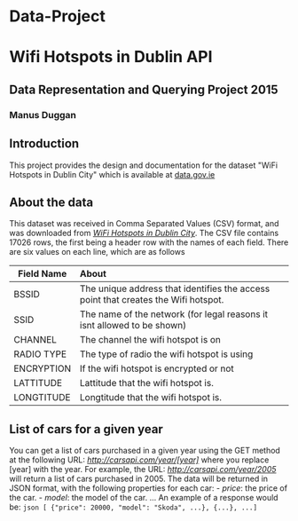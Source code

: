 # Data-Project
# Wifi Hotspots in Dublin API
## Data Representation and Querying Project 2015
### Manus Duggan

## Introduction
This project provides the design and documentation for the dataset "WiFi Hotspots in Dublin City" which is available at [data.gov.ie](http://data.gov.ie)

## About the data
This dataset was received in Comma Separated Values (CSV) format, and was downloaded from [*WiFi Hotspots in Dublin City*](https://data.gov.ie/dataset/wifi-hotspots-in-dublin-city).
The CSV file contains 17026 rows, the first being a header row with the names of each field.
There are six values on each line, which are as follows

| Field Name        | About           |
| ------------- |:-------------| 
| BSSID     | The unique address that identifies the access point that creates the Wifi hotspot. | 
| SSID   |  The name of the network (for legal reasons it isnt allowed to be shown)     |  
| CHANNEL | The channel the wifi hotspot is on      | 
| RADIO TYPE |  The type of radio the wifi hotspot is using    | 
| ENCRYPTION | If the wifi hotspot is encrypted or not    | 
| LATTITUDE | Lattitude that the wifi hotspot is.    | 
| LONGTITUDE | Longtitude that the wifi hotspot is.    | 

## List of cars for a given year
You can get a list of cars purchased in a given year using the GET method at the following URL:
*http://carsapi.com/year/[year]*
where you replace [year] with the year.
For example, the URL:
*http://carsapi.com/year/2005*
will return a list of cars purchased in 2005.
The data will be returned in JSON format, with the following properties for each car:
    - *price*: the price of the car.
    - *model*: the model of the car.
    ...
An example of a response would be:
    ```json
    [ {"price": 20000, "model": "Skoda", ...}, {...}, ...]
    ```  
  
